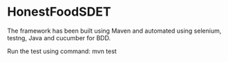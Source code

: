 # HonestFoodSDET

The framework has been built using Maven and automated using selenium, testng, Java and cucumber for BDD.

Run the test using command:
mvn test
